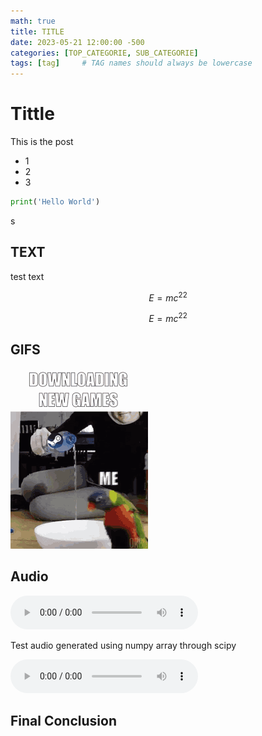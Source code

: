 ```yaml
---
math: true
title: TITLE
date: 2023-05-21 12:00:00 -500
categories: [TOP_CATEGORIE, SUB_CATEGORIE]
tags: [tag]     # TAG names should always be lowercase
---
```


# Tittle

This is the post

* 1
* 2
* 3

```python
print('Hello World')
```
s
## TEXT


test text

$$E=mc^22$$

$$E=mc^22$$

## GIFS

![An animated gif](/assets/Gifs/Testing/downloading.gif)

## Audio

<audio src="/assets/Audio/Testing/test_file.mp3" controls preload></audio>

Test audio generated using numpy array through scipy

<audio src="/assets/Audio/Testing/Clock%20tick%20tock%20SOUND%20EFFECTS.mp3" controls preload></audio>


## Final Conclusion

